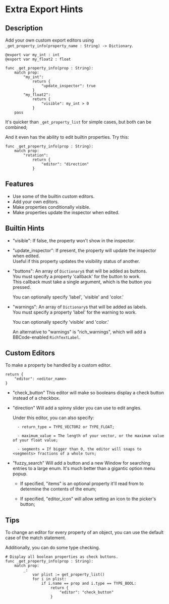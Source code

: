 # Extra Export Hints

## Description

Add your own custom export editors using `_get_property_info(property_name : String) -> Dictionary`. 


```gdscript
@export var my_int : int
@export var my_float2 : float

func _get_property_info(prop : String):
	match prop:
		"my_int":
			return {
				"update_inspector": true
			}
		"my_float2":
			return {
				"visible": my_int > 0
			}
	pass
```
It's quicker than `_get_property_list` for simple cases, but both can be combined;

And it even has the ability to edit builtin properties.
Try this:

```gdscript
func _get_property_info(prop : String):
	match prop:
		"rotation":
			return {
				"editor": "direction"
			}
```

## Features

- Use some of the builtin custom editors.
- Add your own editors.
- Make properties conditionally visible.
- Make properties update the inspector when edited.

## Builtin Hints

- "visible": If false, the property won't show in the inspector.

- "update_inspector": If present, the property will update the inspector when edited.<br/>
	Useful if this property updates the visibility status of another.

- "buttons": An array of `Dictionary`s that will be added as buttons.<br/>
	You must specify a property 'callback' for the button to work.<br/>
	This callback must take a single argument, which is the button you pressed.<br/>
	
	You can optionally specify 'label', 'visible' and 'color.'

- "warnings": An array of `Dictionary`s that will be added as labels.<br/>
	You must specify a property 'label' for the warning to work.
	
	You can optionally specify 'visible' and 'color.'
	
	An alternative to "warnings" is "rich_warnings", which will add a 
	BBCode-enabled `RichTextLabel`.
	

## Custom Editors

To make a property be handled by a custom editor.

```gdscript
return {
	"editor": <editor_name>
}
```

- "check_button"
	This editor will make so booleans display a check button
	instead of a checkbox.

- "direction"
	Will add a spinny slider you can use to edit angles.
	
	Under this editor, you can also specify:
		
		- return_type = TYPE_VECTOR2 or TYPE_FLOAT;
		
		- maximum_value = The length of your vector, or the maximum value of your float value;
		
		- segments = If bigger than 0, the editor will snaps to <segments> fractions of a whole turn;
		

- "fuzzy_search"
	Will add a button and a new Window for searching entries to a large enum.
	It's much better than a gigantic option menu popup.
	
	- If specified, "items" is an optional property it'll read from to determine the contents of the enum;
	
	- If specified, "editor_icon" will allow setting an icon to the picker's button;

## Tips

To change an editor for every property of an object, you can use the default case
of the match statement.

Additionally, you can do some type checking.

```gdscript:
# Display all boolean properties as check buttons.
func _get_property_info(prop : String):
	match prop:
		_:
			var plist := get_property_list()
			for i in plist:
				if i.name == prop and i.type == TYPE_BOOL:
					return {
						"editor": "check_button"
					}
```
